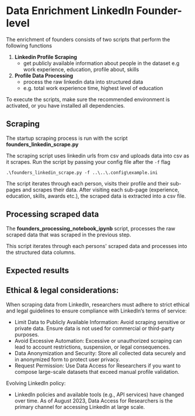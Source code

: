 # Data Enrichment LinkedIn Founder-level

The enrichment of founders consists of two scripts that perform the following functions
1. **Linkedin Profile Scraping**
   - get publicly available information about people in the dataset e.g work experience, education, profile about, skills
2. **Profile Data Processing**
   - process the raw linkedin data into structured data
   - e.g. total work experience time, highest level of education

To execute the scripts, make sure the recommended environment is activated, or you have installed all dependencies.


## Scraping
The startup scraping process is run with the script **founders_linkedin_scrape.py**

The scraping script uses linkedin urls from csv and uploads data into csv as it scrapes. 
Run the script by passing your config file after the `-f` flag 
````
.\founders_linkedin_scrape.py -f ..\..\.config\example.ini
````

The script iterates through each person, visits their profile and their sub-pages and scrapes their data.
After visiting each sub-page (experience, education, skills, awards etc.), the scraped data is extracted into a csv file.


## Processing scraped data
The **founders_processing_notebook_ipynb** script, processes the raw scraped data that was scraped in the previous step.

This script iterates through each persons' scraped data and processes into the structured data columns.

## Expected results

## Ethical & legal considerations:
When scraping data from LinkedIn, researchers must adhere to strict ethical and legal guidelines to ensure compliance with LinkedIn’s terms of service:
- Limit Data to Publicly Available Information: Avoid scraping sensitive or private data. Ensure data is not used for commercial or third-party purposes.
- Avoid Excessive Automation: Excessive or unauthorized scraping can lead to account restrictions, suspension, or legal consequences.
- Data Anonymization and Security: Store all collected data securely and in anonymized form to protect user privacy.
- Request Permission: Use Data Access for Researchers if you want to compose large-scale datasets that exceed manual profile validation.

Evolving LinkedIn policy:
- LinkedIn policies and available tools (e.g., API services) have changed over time. As of August 2023, Data Access for Researchers is the primary channel for accessing LinkedIn at large scale.
